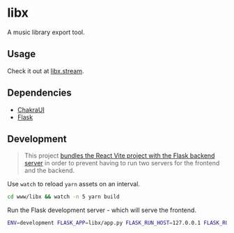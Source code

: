 # libx

A music library export tool.

## Usage

Check it out at [libx.stream](https://libx.stream).

## Dependencies

- [ChakraUI](https://www.chakra-ui.com/)
- [Flask](https://flask.palletsprojects.com/en/stable/)

## Development

> This project [bundles the React Vite project with the Flask backend server](https://stackoverflow.com/questions/44209978/serving-a-front-end-created-with-create-react-app-with-flask) in order to prevent having to run two servers for the frontend and the backend.

Use `watch` to reload `yarn` assets on an interval.

```sh
cd www/libx && watch -n 5 yarn build
```

Run the Flask development server - which will serve the frontend.

```sh
ENV=development FLASK_APP=libx/app.py FLASK_RUN_HOST=127.0.0.1 FLASK_RUN_PORT=5000 flask run
```

